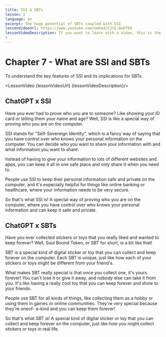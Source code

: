 ```yaml
---
title: SSI & SBTs
lesson: 1
language: en
excerpt: The huge potential of SBTs coupled with SSI
lessonVideoUrl: https://www.youtube.com/embed/C2cE-8whT68 
lessonVideoDescription: If you want to learn with a video, this is the way to do it.
x
---
```


<script>
  import LessonVideo from '$lib/components/atoms/LessonVideo.svelte';   
</script>

# Chapter 7 - What are SSI and SBTs

To understand the key features of SSI and its implications for SBTs.

<LessonVideo {lessonVideoUrl} {lessonVideoDescription}/>

## ChatGPT x SSI

Have you ever had to prove who you are to someone? Like showing your ID card or
telling them your name and age? Well, SSI is like a special way of proving who you
are on the computer.

SSI stands for "Self-Sovereign Identity", which is a fancy way of saying that you
have control over who knows your personal information on the computer. You can
decide who you want to share your information with and what information you
want to share.

Instead of having to give your information to lots of different websites and apps,
you can keep it all in one safe place and only share it when you need to.

People use SSI to keep their personal information safe and private on the
computer, and it's especially helpful for things like online banking or healthcare,
where your information needs to be very secure.

So that's what SSI is! A special way of proving who you are on the computer, where
you have control over who knows your personal information and can keep it safe
and private.

## ChatGPT x SBTs

Have you ever collected stickers or toys that you really liked and wanted to keep
forever? Well, Soul Bound Token, or SBT for short, is a bit like that!

SBT is a special kind of digital sticker or toy that you can collect and keep forever
on the computer. Each SBT is unique, just like how each of your stickers or toys
might be different from your friend's.

What makes SBT really special is that once you collect one, it's yours forever! You
can't lose it or give it away, and nobody else can take it from you. It's like having a
really cool toy that you can keep forever and show to your friends.

People use SBT for all kinds of things, like collecting them as a hobby or using
them in games or online communities. They're very special because they're oneof-
a-kind and you can keep them forever!

So that's what SBT is! A special kind of digital sticker or toy that you can collect
and keep forever on the computer, just like how you might collect stickers or toys
in real life.
